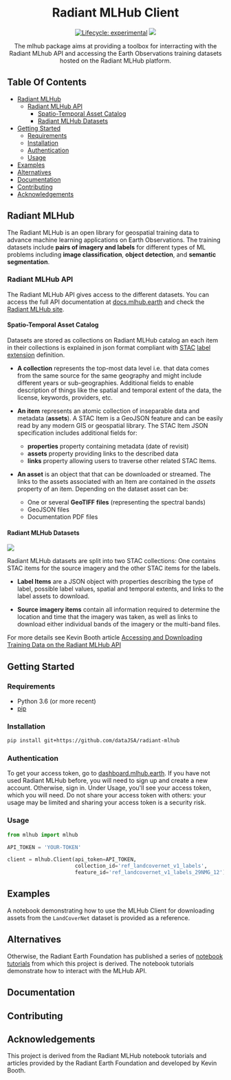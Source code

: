 <h1 align="center"> Radiant MLHub Client</h1>
<p align="center">
    <a href="">
        <img alt="Lifecycle: experimental" src="https://img.shields.io/badge/lifecycle-experimental-orange.svg"></a>
    <a href="LICENSE" alt="License">
        <img src="https://img.shields.io/badge/License-GPLv3-blue.svg" /></a>   
</p>

<p align="center"> The mlhub package aims at providing a toolbox for interracting with the Radiant MLhub API and accessing the Earth Observations training datasets hosted on the Radiant MLHub platform.
</p>

## Table Of Contents <!-- omit in toc -->

- [Radiant MLHub](#radiant-mlhub)
  - [Radiant MLHub API](#radiant-mlhub-api)
    - [Spatio-Temporal Asset Catalog](#spatio-temporal-asset-catalog)
    - [Radiant MLHub Datasets](#radiant-mlhub-datasets)
- [Getting Started](#getting-started)
  - [Requirements](#requirements)
  - [Installation](#installation)
  - [Authentication](#authentication)
  - [Usage](#usage)
- [Examples](#examples)
- [Alternatives](#alternatives)
- [Documentation](#documentation)
- [Contributing](#contributing)
- [Acknowledgements](#acknowledgements)

## Radiant MLHub 

The Radiant MLHub is an open library for geospatial training data to advance machine learning applications on Earth Observations. The training datasets include **pairs of imagery and labels** for different types of ML problems including **image classification**, **object detection**, and **semantic segmentation**. 

### Radiant MLHub API

The Radiant MLHub API gives access to the different datasets. You can access the full API documentation at [docs.mlhub.earth](docs.mlhub.earth) and check the [Radiant MLHub site](https://mlhub.earth). 

#### Spatio-Temporal Asset Catalog 

Datasets are stored as collections on Radiant MLHub catalog an each item in their collections is explained in json format compliant with [STAC](https://stacspec.org/) [label extension](https://github.com/radiantearth/stac-spec/tree/master/extensions/label) definition.

- **A collection** represents the top-most data level i.e. that data comes from the same source for the same geography and might include different years or sub-geographies. Additional fields to enable description of things like the spatial and temporal extent of the data, the license, keywords, providers, etc.

- **An item** represents an atomic collection of inseparable data and metadata (**assets**). A STAC Item is a GeoJSON feature and can be easily read by any modern GIS or geospatial library. The STAC Item JSON specification includes additional fields for:

    - **properties** property containing metadata (date of revisit)
    - **assets** property providing links to the described data
    - **links** property allowing users to traverse other related STAC Items.

- **An asset** is an object that that can be downloaded or streamed. The links to the assets associated with an Item are contained in the *assets* property of an item. Depending on the dataset asset can be:
  
  - One or several **GeoTIFF files** (representing the spectral bands)
  - GeoJSON files 
  - Documentation PDF files 
  
#### Radiant MLHub Datasets

![](https://miro.medium.com/max/1260/1*Ei8QLbju7wfssi7w7NBOUA.png)

Radiant MLHub datasets are split into two STAC collections: One contains STAC items for the source imagery and the other STAC items for the labels.

- **Label Items** are a JSON object with properties describing the type of label, possible label values, spatial and temporal extents, and links to the label assets to download.
  
- **Source imagery items** contain all information required to determine the location and time that the imagery was taken, as well as links to download either individual bands of the imagery or the multi-band files.
 
For more details see Kevin Booth article [Accessing and Downloading Training Data on the Radiant MLHub API ](https://medium.com/radiant-earth-insights/accessing-and-downloading-training-data-on-the-radiant-mlhub-api-f04dc635592f)


## Getting Started

### Requirements

-   Python 3.6 (or more recent)
-   [pip](https://pip.pypa.io/en/stable/)

### Installation 

```bash
pip install git+https://github.com/dataJSA/radiant-mlhub
```
### Authentication

 To get your access token, go to [dashboard.mlhub.earth](https://dashboard.mlhub.earth/). If you have not used Radiant MLHub before, you will need to sign up and create a new account. Otherwise, sign in. Under Usage, you'll see your access token, which you will need. Do not share your access token with others: your usage may be limited and sharing your access token is a security risk.

### Usage

```python
from mlhub import mlhub

API_TOKEN = 'YOUR-TOKEN'

client = mlhub.Client(api_token=API_TOKEN, 
                      collection_id='ref_landcovernet_v1_labels',
                      feature_id='ref_landcovernet_v1_labels_29NMG_12')
```
## Examples

A notebook demonstrating how to use the MLHub Client for downloading assets from the `LandCoverNet` dataset is provided as a reference. 

## Alternatives 

Otherwise, the Radiant Earth Foundation has published a series of [notebook tutorials](https://github.com/radiantearth/mlhub-tutorials) from which this project is derived. The notebook tutorials demonstrate how to interact with the MLHub API.

## Documentation

## Contributing

## Acknowledgements

This project is derived from the Radiant MLHub notebook tutorials and articles provided by the Radiant Earth Foundation and developed by Kevin Booth.